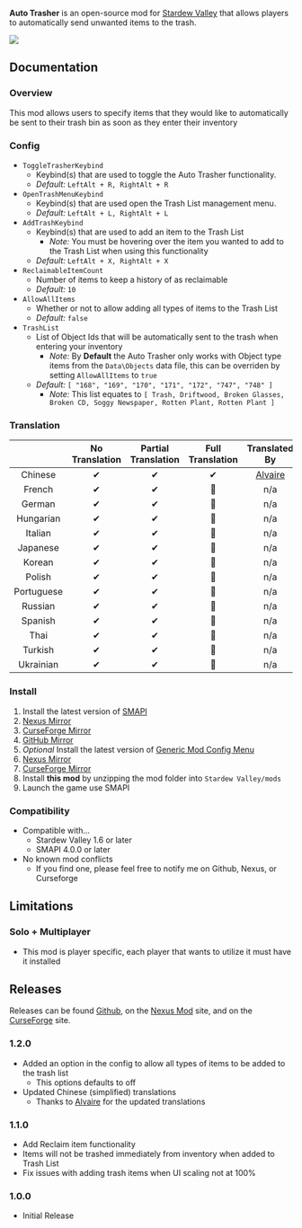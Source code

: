 ﻿**Auto Trasher** is an open-source mod for [Stardew Valley](https://stardewvalley.net) that allows players to automatically send unwanted items to the trash.

![](https://i.imgur.com/TcdN9b9.gif)

## Documentation
### Overview
This mod allows users to specify items that they would like to automatically be sent to their trash bin as soon as they enter their inventory

### Config
- `ToggleTrasherKeybind`
  - Keybind(s) that are used to toggle the Auto Trasher functionality.
  - *Default:* `LeftAlt + R, RightAlt + R`
- `OpenTrashMenuKeybind`
  - Keybind(s) that are used open the Trash List management menu.
  - *Default:* `LeftAlt + L, RightAlt + L`
- `AddTrashKeybind`
  - Keybind(s) that are used to add an item to the Trash List
    - *Note:* You must be hovering over the item you wanted to add to the Trash List when using this functionality
  - *Default:* `LeftAlt + X, RightAlt + X`
- `ReclaimableItemCount`
  - Number of items to keep a history of as reclaimable
  - *Default:* `10`
- `AllowAllItems`
  - Whether or not to allow adding all types of items to the Trash List
  - *Default:* `false`
- `TrashList`
  - List of Object Ids that will be automatically sent to the trash when entering your inventory
    - *Note:* By **Default** the Auto Trasher only works with Object type items from the `Data\Objects` data file, this can be overriden by setting `AllowAllItems` to `true`
  - *Default:* `[ "168", "169", "170", "171", "172", "747", "748" ]`
    - *Note:* This list equates to `[ Trash, Driftwood, Broken Glasses, Broken CD, Soggy Newspaper, Rotten Plant, Rotten Plant ]`

### Translation
&nbsp;     | No Translation  | Partial Translation  | Full Translation  | Translated By
:--------: | :-------------: | :------------------: | :---------------: | :------------:
Chinese    | ✔              | ✔                   | ✔                | [Alvaire](https://www.nexusmods.com/stardewvalley/users/218635113)
French     | ✔              | ✔                   | 🤖                | n/a
German     | ✔              | ✔                   | 🤖                | n/a
Hungarian  | ✔              | ✔                   | 🤖                | n/a
Italian    | ✔              | ✔                   | 🤖                | n/a
Japanese   | ✔              | ✔                   | 🤖                | n/a
Korean     | ✔              | ✔                   | 🤖                | n/a
Polish     | ✔              | ✔                   | 🤖                | n/a
Portuguese | ✔              | ✔                   | 🤖                | n/a
Russian    | ✔              | ✔                   | 🤖                | n/a
Spanish    | ✔              | ✔                   | 🤖                | n/a
Thai       | ✔              | ✔                   | 🤖                | n/a
Turkish    | ✔              | ✔                   | 🤖                | n/a
Ukrainian  | ✔              | ✔                   | 🤖                | n/a

### Install
1. Install the latest version of [SMAPI](https://smapi.io)
  1. [Nexus Mirror](https://www.nexusmods.com/stardewvalley/mods/2400)
  2. [CurseForge Mirror](https://www.curseforge.com/stardewvalley/utility/smapi)
  3. [GitHub Mirror](https://github.com/Pathoschild/SMAPI/releases)
2. *Optional* Install the latest version of [Generic Mod Config Menu](https://spacechase0.com/mods/stardew-valley/generic-mod-config-menu/)
  1. [Nexus Mirror](https://www.nexusmods.com/stardewvalley/mods/5098)
  2. [CurseForge Mirror](https://www.curseforge.com/stardewvalley/mods/generic-mod-config-menu)
3. Install **this mod** by unzipping the mod folder into `Stardew Valley/mods`
4. Launch the game use SMAPI

### Compatibility
- Compatible with...
  - Stardew Valley 1.6 or later
  - SMAPI 4.0.0 or later
- No known mod conflicts
  - If you find one, please feel free to notify me on Github, Nexus, or Curseforge

## Limitations
### Solo + Multiplayer
- This mod is player specific, each player that wants to utilize it must have it installed

## Releases
Releases can be found [Github](https://github.com/Hedgehog-Technologies/StardewMods/releases), on the [Nexus Mod](https://www.nexusmods.com/stardewvalley/mods/23663) site, and on the [CurseForge](https://www.curseforge.com/stardewvalley/mods/auto-trasher) site.
### 1.2.0
- Added an option in the config to allow all types of items to be added to the trash list
  - This options defaults to off
- Updated Chinese (simplified) translations
  - Thanks to [Alvaire](https://www.nexusmods.com/stardewvalley/users/218635113) for the updated translations
### 1.1.0
- Add Reclaim item functionality
- Items will not be trashed immediately from inventory when added to Trash List
- Fix issues with adding trash items when UI scaling not at 100%
### 1.0.0
- Initial Release
